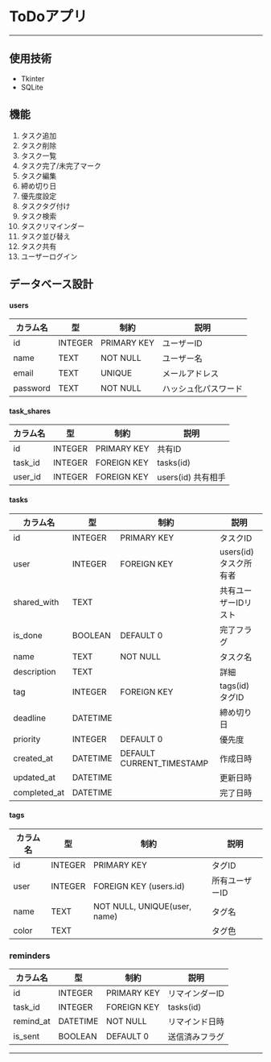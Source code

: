 # ToDoアプリ
---

## 使用技術

- Tkinter
- SQLite

## 機能

1. タスク追加
2. タスク削除
3. タスク一覧
4. タスク完了/未完了マーク
5. タスク編集
6. 締め切り日
7. 優先度設定
8. タスクタグ付け
9. タスク検索
10. タスクリマインダー
11. タスク並び替え
12. タスク共有
13. ユーザーログイン

## データベース設計

#### users
| カラム名    | 型         | 制約         | 説明           |
|-------------|------------|--------------|----------------|
| id          | INTEGER    | PRIMARY KEY  | ユーザーID     |
| name        | TEXT       | NOT NULL     | ユーザー名     |
| email       | TEXT       | UNIQUE       | メールアドレス |
| password    | TEXT       | NOT NULL     | ハッシュ化パスワード |

#### task_shares
| カラム名   | 型       | 制約                | 説明               |
|------------|----------|---------------------|--------------------|
| id         | INTEGER  | PRIMARY KEY         | 共有ID             |
| task_id    | INTEGER  | FOREIGN KEY         | tasks(id)          |
| user_id    | INTEGER  | FOREIGN KEY         | users(id) 共有相手 |

#### tasks
| カラム名      | 型         | 制約                | 説明                   |
|---------------|------------|---------------------|------------------------|
| id            | INTEGER    | PRIMARY KEY         | タスクID               |
| user          | INTEGER    | FOREIGN KEY         | users(id) タスク所有者 |
| shared_with   | TEXT       |                     | 共有ユーザーIDリスト   |
| is_done       | BOOLEAN    | DEFAULT 0           | 完了フラグ             |
| name          | TEXT       | NOT NULL            | タスク名               |
| description   | TEXT       |                     | 詳細                   |
| tag           | INTEGER    | FOREIGN KEY         | tags(id) タグID        |
| deadline      | DATETIME   |                     | 締め切り日             |
| priority      | INTEGER    | DEFAULT 0           | 優先度                 |
| created_at    | DATETIME   | DEFAULT CURRENT_TIMESTAMP | 作成日時         |
| updated_at    | DATETIME   |                     | 更新日時               |
| completed_at  | DATETIME   |                     | 完了日時               |

#### tags
| カラム名 | 型      | 制約                           | 説明      |
|----------|---------|--------------------------------|-----------|
| id       | INTEGER | PRIMARY KEY                    | タグID    |
| user     | INTEGER | FOREIGN KEY (users.id)         | 所有ユーザーID |
| name     | TEXT    | NOT NULL, UNIQUE(user, name)   | タグ名    |
| color    | TEXT    |                                | タグ色    |

### reminders
| カラム名    | 型         | 制約                | 説明               |
|-------------|------------|---------------------|--------------------|
| id          | INTEGER    | PRIMARY KEY         | リマインダーID     |
| task_id     | INTEGER    | FOREIGN KEY         | tasks(id)          |
| remind_at   | DATETIME   | NOT NULL            | リマインド日時     |
| is_sent     | BOOLEAN    | DEFAULT 0           | 送信済みフラグ     |

---